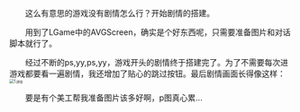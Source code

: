 &emsp;&emsp;这么有意思的游戏没有剧情怎么行？开始剧情的搭建。

&emsp;&emsp;用到了LGame中的AVGScreen，确实是个好东西呢，只需要准备图片和对话脚本就行了。

&emsp;&emsp;经过不断的ps,yy,ps,yy，游戏开头的剧情终于搭建完了。为了不需要每次进游戏都要看一遍剧情，我还增加了贴心的跳过按钮。最后剧情画面长得像这样：
<img src="https://i.loli.net/2018/02/26/5a93f1a1777e7.jpg" alt="1.jpg" title="1.jpg" style="zoom:50%"/>

&emsp;&emsp;要是有个美工帮我准备图片该多好啊，p图真心累...
